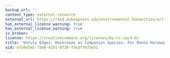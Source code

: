 ```yaml
---
backup_url: ''
content_type: external-resource
external_url: https://read.dukeupress.edu/environmental-humanities/article/1/1/141/8082/Unruly-Edges-Mushrooms-as-Companion-SpeciesFor
has_external_licence_warning: true
has_external_license_warning: true
is_broken: ''
license: https://creativecommons.org/licenses/by-nc-sa/4.0/
title: 'Unruly Edges: Mushrooms as Companion Species: For Donna Haraway'
uid: efe8e5eb-fa06-4161-8f26-fde3f7075e51
---
```

